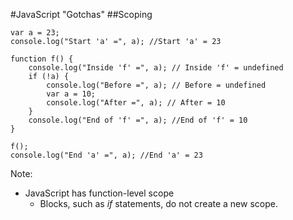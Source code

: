 #JavaScript "Gotchas"
##Scoping
```
var a = 23;
console.log("Start 'a' =", a); //Start 'a' = 23

function f() {
    console.log("Inside 'f' =", a); // Inside 'f' = undefined
    if (!a) {
        console.log("Before =", a); // Before = undefined
        var a = 10;
        console.log("After =", a); // After = 10
    }
    console.log("End of 'f' =", a); //End of 'f' = 10
}

f();
console.log("End 'a' =", a); //End 'a' = 23
```

Note:
+ JavaScript has function-level scope
    + Blocks, such as _if_ statements, do not create a new scope.
